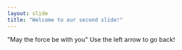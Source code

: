 ```yaml
---
layout: slide
title: "Welcome to our second slide!"
---
```

"May the force be with you"
Use the left arrow to go back!
